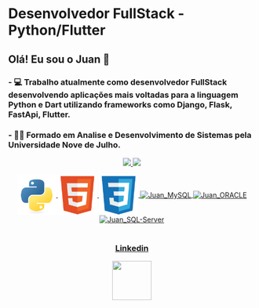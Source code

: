 # Desenvolvedor FullStack - Python/Flutter
 
 ## Olá! Eu sou o Juan 👋

### - 💻 Trabalho atualmente como desenvolvedor FullStack desenvolvendo aplicações mais voltadas para a linguagem Python e Dart utilizando frameworks como Django, Flask, FastApi, Flutter.
### - 👨‍🎓 Formado em Analise e Desenvolvimento de Sistemas pela Universidade Nove de Julho.


<div align="center">
  <a href="https://github.com/Juanliamlf">
  <img height="150em" src="https://github-readme-stats.vercel.app/api?username=Juanlimalf&show_icons=true&theme=dark&include_all_commits=true&count_private=true"/>
  <img height="150em" src="https://github-readme-stats.vercel.app/api/top-langs/?username=Juanlimalf&layout=compact&langs_count=7&theme=dark"/>
</div>
<div style="display: inline_block" align="center"><br>
  <img align="center" alt="Juan_Python" height="80" width="80" src="https://raw.githubusercontent.com/devicons/devicon/master/icons/python/python-original.svg">
  <img align="center" alt="juan_HTML" height="80" width="80" src="https://raw.githubusercontent.com/devicons/devicon/master/icons/html5/html5-original.svg">
  <img align="center" alt="Juan_CSS" height="80" width="80" src="https://raw.githubusercontent.com/devicons/devicon/master/icons/css3/css3-original.svg">
  <img align="center" alt="Juan_MySQL" height="80" width="80" src="https://cdn.freebiesupply.com/logos/thumbs/2x/mysql-5-logo.png">
  <img align="center" alt="Juan_ORACLE" height="80" width="80" src="https://download.logo.wine/logo/Oracle_Corporation/Oracle_Corporation-Logo.wine.png">
  <img align="center" alt="Juan_SQL-Server" height="80" width="80" src="https://www.svgrepo.com/show/303229/microsoft-sql-server-logo.svg">
</div>

#
  

<div align="center">  
  <h3>Linkedin</h3>
  <a href="https://www.linkedin.com/in/juan-lima-225163154" target="_blank"><img height="80" width="80" src="https://cdn.icon-icons.com/icons2/3041/PNG/512/linkedin_logo_icon_189225.png" target="_blank"></a> 
</div>
